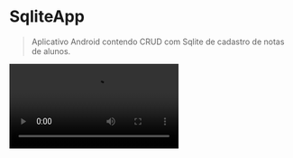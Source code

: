 # SqliteApp
>Aplicativo Android contendo CRUD com Sqlite de cadastro de notas de alunos.

![(img/movie-icon.jpg)](img/sqlite.mp4)
